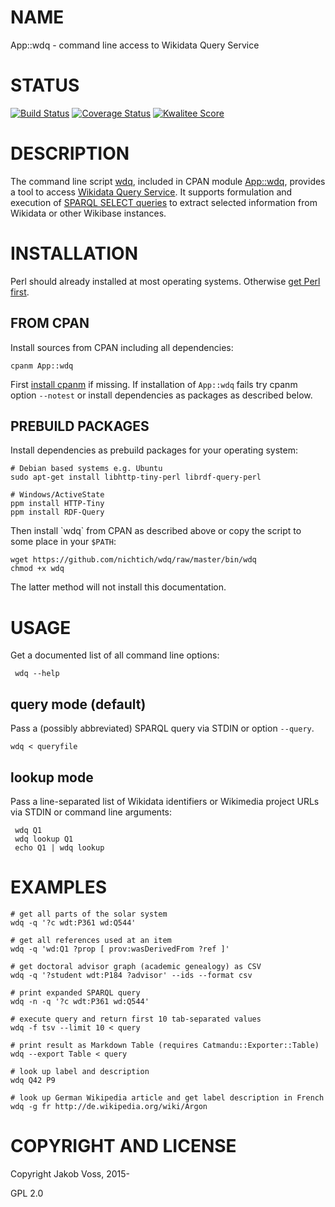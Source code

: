 # NAME

App::wdq - command line access to Wikidata Query Service

# STATUS

[![Build Status](https://travis-ci.org/nichtich/wdq.png)](https://travis-ci.org/nichtich/wdq)
[![Coverage Status](https://coveralls.io/repos/nichtich/App-wdq/badge.png)](https://coveralls.io/r/nichtich/App-wdq)
[![Kwalitee Score](http://cpants.cpanauthors.org/dist/App-wdq.png)](http://cpants.cpanauthors.org/dist/App-wdq)

# DESCRIPTION

The command line script [wdq](https://metacpan.org/pod/wdq), included in CPAN module [App::wdq](https://metacpan.org/pod/App::wdq), provides a
tool to access [Wikidata Query Service](https://query.wikidata.org/). It
supports formulation and execution of [SPARQL SELECT
queries](http://www.w3.org/TR/sparql11-query/#select) to extract selected
information from Wikidata or other Wikibase instances. 

# INSTALLATION

Perl should already installed at most operating systems. Otherwise
[get Perl first](https://www.perl.org/get.html).

## FROM CPAN

Install sources from CPAN including all dependencies:

    cpanm App::wdq

First [install cpanm](https://github.com/miyagawa/cpanminus/#installation) if
missing. If installation of `App::wdq` fails try cpanm option `--notest` or
install dependencies as packages as described below.

## PREBUILD PACKAGES

Install dependencies as prebuild packages for your operating system:

    # Debian based systems e.g. Ubuntu
    sudo apt-get install libhttp-tiny-perl librdf-query-perl

    # Windows/ActiveState
    ppm install HTTP-Tiny
    ppm install RDF-Query

Then install \`wdq\` from CPAN as described above or copy the script to some
place in your `$PATH`:

    wget https://github.com/nichtich/wdq/raw/master/bin/wdq
    chmod +x wdq

The latter method will not install this documentation. 

# USAGE

Get a documented list of all command line options:

     wdq --help
    

## query mode (default)

Pass a (possibly abbreviated) SPARQL query via STDIN or option `--query`.

    wdq < queryfile

## lookup mode

Pass a line-separated list of Wikidata identifiers or Wikimedia project URLs
via STDIN or command line arguments:

     wdq Q1
     wdq lookup Q1
     echo Q1 | wdq lookup
    

# EXAMPLES

    # get all parts of the solar system
    wdq -q '?c wdt:P361 wd:Q544'

    # get all references used at an item
    wdq -q 'wd:Q1 ?prop [ prov:wasDerivedFrom ?ref ]'

    # get doctoral advisor graph (academic genealogy) as CSV
    wdq -q '?student wdt:P184 ?advisor' --ids --format csv

    # print expanded SPARQL query 
    wdq -n -q '?c wdt:P361 wd:Q544'
    
    # execute query and return first 10 tab-separated values
    wdq -f tsv --limit 10 < query

    # print result as Markdown Table (requires Catmandu::Exporter::Table)
    wdq --export Table < query

    # look up label and description
    wdq Q42 P9

    # look up German Wikipedia article and get label description in French
    wdq -g fr http://de.wikipedia.org/wiki/Argon 

# COPYRIGHT AND LICENSE

Copyright Jakob Voss, 2015-

GPL 2.0
